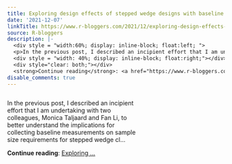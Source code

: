 ```yaml
---
title: Exploring design effects of stepped wedge designs with baseline measurements
date: '2021-12-07'
linkTitle: https://www.r-bloggers.com/2021/12/exploring-design-effects-of-stepped-wedge-designs-with-baseline-measurements/
source: R-bloggers
description: |-
  <div style = "width:60%; display: inline-block; float:left; ">
  <p>In the previous post, I described an incipient effort that I am undertaking with two colleagues, Monica Taljaard and Fan Li, to better understand the implications for collecting baseline measurements on sample size requirements for stepped wedge cl...</p></div>
  <div style = "width: 40%; display: inline-block; float:right;"></div>
  <div style="clear: both;"></div>
  <strong>Continue reading</strong>: <a href="https://www.r-bloggers.com/2021/12/exploring-design-effects-of-stepped-wedge-designs-with-baseline-measurements/">Exploring ...
disable_comments: true
---
```

<div style = "width:60%; display: inline-block; float:left; ">
<p>In the previous post, I described an incipient effort that I am undertaking with two colleagues, Monica Taljaard and Fan Li, to better understand the implications for collecting baseline measurements on sample size requirements for stepped wedge cl...</p></div>
<div style = "width: 40%; display: inline-block; float:right;"></div>
<div style="clear: both;"></div>
<strong>Continue reading</strong>: <a href="https://www.r-bloggers.com/2021/12/exploring-design-effects-of-stepped-wedge-designs-with-baseline-measurements/">Exploring ...